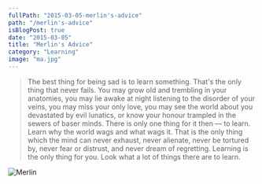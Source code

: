 ```yaml
---
fullPath: "2015-03-05-merlin's-advice"
path: "/merlin's-advice"
isBlogPost: true
date: "2015-03-05"
title: "Merlin's Advice"
category: "Learning"
image: "ma.jpg"
---
```


> The best thing for being sad is to learn something. That's the only thing that never fails. You may grow old and trembling in your anatomies, you may lie awake at night listening to the disorder of your veins, you may miss your only love, you may see the world about you devastated by evil lunatics, or know your honour trampled in the sewers of baser minds. There is only one thing for it then — to learn. Learn why the world wags and what wags it. That is the only thing which the mind can never exhaust, never alienate, never be tortured by, never fear or distrust, and never dream of regretting. Learning is the only thing for you. Look what a lot of things there are to learn.

![Merlin](./images/ma.jpg)
